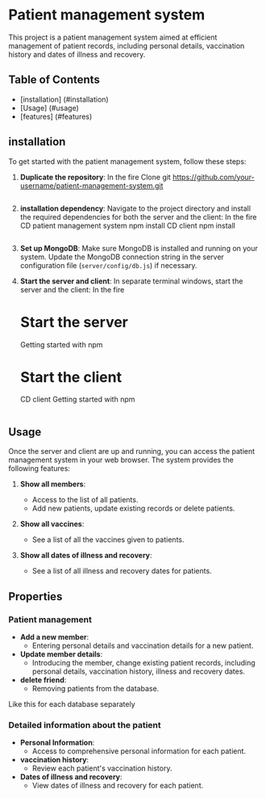 # Patient management system

This project is a patient management system aimed at efficient management of patient records, including personal details, vaccination history and dates of illness and recovery.

## Table of Contents

- [installation] (#installation)
- [Usage] (#usage)
- [features] (#features)

## installation

To get started with the patient management system, follow these steps:

1. **Duplicate the repository**:
      In the fire
      Clone git https://github.com/your-username/patient-management-system.git
      ```

2. **installation dependency**:
      Navigate to the project directory and install the required dependencies for both the server and the client:
      In the fire
      CD patient management system
      npm install
      CD client
      npm install
      ```

3. **Set up MongoDB**:
      Make sure MongoDB is installed and running on your system. Update the MongoDB connection string in the server configuration file (`server/config/db.js`) if necessary.

4. **Start the server and client**:
      In separate terminal windows, start the server and the client:
      In the fire
      # Start the server
      Getting started with npm

      # Start the client
      CD client
      Getting started with npm
      ```

## Usage

Once the server and client are up and running, you can access the patient management system in your web browser. The system provides the following features:

1. **Show all members**:
      - Access to the list of all patients.
      - Add new patients, update existing records or delete patients.

2. **Show all vaccines**:
      - See a list of all the vaccines given to patients.

3. **Show all dates of illness and recovery**:
      - See a list of all illness and recovery dates for patients.

## Properties

### Patient management
- **Add a new member**:
     - Entering personal details and vaccination details for a new patient.
- **Update member details**:
     - Introducing the member, change existing patient records, including personal details, vaccination history, illness and recovery dates.
- **delete friend**:
     - Removing patients from the database.

Like this for each database separately

### Detailed information about the patient
- **Personal Information**:
     - Access to comprehensive personal information for each patient.
- **vaccination history**:
     - Review each patient's vaccination history.
- **Dates of illness and recovery**:
     - View dates of illness and recovery for each patient.
